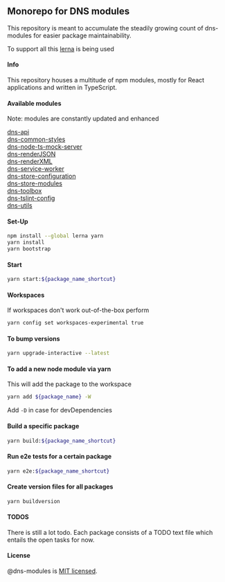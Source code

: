 ## Monorepo for DNS modules

This repository is meant to accumulate the steadily growing count of dns-modules for easier package maintainability.

To support all this [lerna](https://lernajs.io) is being used

#### Info

This repository houses a multitude of npm modules, mostly for React applications and written in TypeScript.

#### Available modules

Note: modules are constantly updated and enhanced

[dns-api](https://github.com/4iAmAve/dns-modules/tree/master/packages/dns-api/README.md) \
[dns-common-styles](https://github.com/4iAmAve/dns-modules/tree/master/packages/dns-common-styles/README.md) \
[dns-node-ts-mock-server](https://github.com/4iAmAve/dns-modules/tree/master/packages/dns-node-ts-mock-server/README.md) \
[dns-renderJSON](https://github.com/4iAmAve/dns-modules/tree/master/packages/dns-renderJSON/README.md) \
[dns-renderXML](https://github.com/4iAmAve/dns-modules/tree/master/packages/dns-renderXML/README.md) \
[dns-service-worker](https://github.com/4iAmAve/dns-modules/tree/master/packages/dns-service-worker/README.md) \
[dns-store-configuration](https://github.com/4iAmAve/dns-modules/tree/master/packages/dns-store-configuration/README.md) \
[dns-store-modules](https://github.com/4iAmAve/dns-modules/tree/master/packages/dns-store-modules/README.md) \
[dns-toolbox](https://github.com/4iAmAve/dns-modules/tree/master/packages/dns-toolbox/README.md) \
[dns-tslint-config](https://github.com/4iAmAve/dns-modules/tree/master/packages/dns-tslint-config/README.md) \
[dns-utils](https://github.com/4iAmAve/dns-modules/tree/master/packages/dns-utils/README.md)

#### Set-Up

```bash
npm install --global lerna yarn
yarn install
yarn bootstrap
```

#### Start

```bash
yarn start:${package_name_shortcut}
```

#### Workspaces

If workspaces don't work out-of-the-box perform

```bash
yarn config set workspaces-experimental true
```

#### To bump versions

```bash
yarn upgrade-interactive --latest
```

#### To add a new node module via yarn 

This will add the package to the workspace

```bash
yarn add ${package_name} -W
```

Add ```-D``` in case for devDependencies

#### Build a specific package

```bash
yarn build:${package_name_shortcut}
```

#### Run e2e tests for a certain package

```bash
yarn e2e:${package_name_shortcut}
```

#### Create version files for all packages

```bash
yarn buildversion
```

#### TODOS

There is still a lot todo. Each package consists of a TODO text file which entails the open tasks for now.

#### License

@dns-modules is [MIT licensed](./LICENSE).
